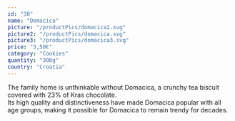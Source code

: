 ```yaml
---
id: "38"
name: "Domacica"
picture: "/productPics/domacica2.svg"
picture2: "/productPics/domacica.svg"
picture3: "/productPics/domacica3.svg"
price: "3,50€"
category: "Cookies"
quantity: "300g"
country: "Croatia"
---
```

The family home is unthinkable without Domacica, a crunchy tea biscuit covered with 23% of Kras chocolate. <br>Its high quality and distinctiveness have made Domacica popular with all age groups, making it possible for Domacica to remain trendy for decades.
